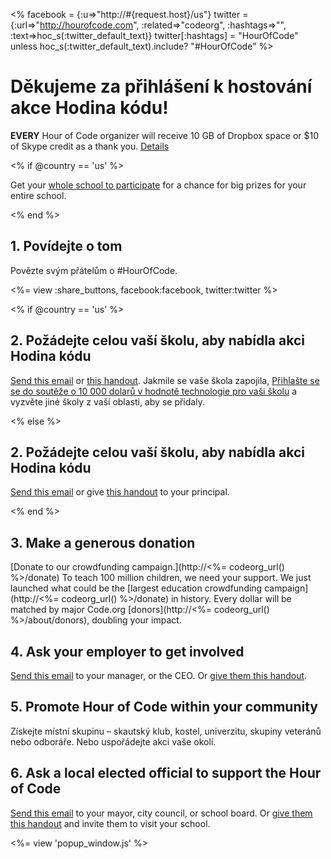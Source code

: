 <% facebook = {:u=>"http://#{request.host}/us"}
                      twitter = {:url=>"http://hourofcode.com", :related=>"codeorg", :hashtags=>"", :text=>hoc_s(:twitter_default_text)}
                      twitter[:hashtags] = "HourOfCode" unless hoc_s(:twitter_default_text).include? "#HourOfCode" %>



# Děkujeme za přihlášení k hostování akce Hodina kódu!

**EVERY** Hour of Code organizer will receive 10 GB of Dropbox space or $10 of Skype credit as a thank you. [Details](<%= hoc_uri('/prizes') %>)

<% if @country == 'us' %>

Get your [whole school to participate](<%= hoc_uri('/prizes') %>) for a chance for big prizes for your entire school.

<% end %>

## 1. Povídejte o tom

Povězte svým přátelům o #HourOfCode.

<%= view :share_buttons, facebook:facebook, twitter:twitter %>

<% if @country == 'us' %>

## 2. Požádejte celou vaší školu, aby nabídla akci Hodina kódu

[Send this email](<%= hoc_uri('/resources#email') %>) or [this handout](<%= hoc_uri('/files/schools-handout.pdf') %>). Jakmile se vaše škola zapojila, [Přihlašte se se do soutěže o 10 000 dolarů v hodnotě technologie pro vaši školu](/prizes) a vyzvěte jiné školy z vaší oblasti, aby se přidaly.

<% else %>

## 2. Požádejte celou vaší školu, aby nabídla akci Hodina kódu

[Send this email](<%= hoc_uri('/resources#email') %>) or give [this handout](<%= hoc_uri('/files/schools-handout.pdf') %>) to your principal.

<% end %>

## 3. Make a generous donation

[Donate to our crowdfunding campaign.](http://<%= codeorg_url() %>/donate) To teach 100 million children, we need your support. We just launched what could be the [largest education crowdfunding campaign](http://<%= codeorg_url() %>/donate) in history. Every dollar will be matched by major Code.org [donors](http://<%= codeorg_url() %>/about/donors), doubling your impact.

## 4. Ask your employer to get involved

[Send this email](<%= hoc_uri('/resources#email') %>) to your manager, or the CEO. Or [give them this handout](<%= hoc_uri('/resources/hoc-one-pager.pdf') %>).

## 5. Promote Hour of Code within your community

Získejte místní skupinu – skautský klub, kostel, univerzitu, skupiny veteránů nebo odboráře. Nebo uspořádejte akci vaše okolí.

## 6. Ask a local elected official to support the Hour of Code

[Send this email](<%= hoc_uri('/resources#politicians') %>) to your mayor, city council, or school board. Or [give them this handout](<%= hoc_uri('/resources/hoc-one-pager.pdf') %>) and invite them to visit your school.

<%= view 'popup_window.js' %>